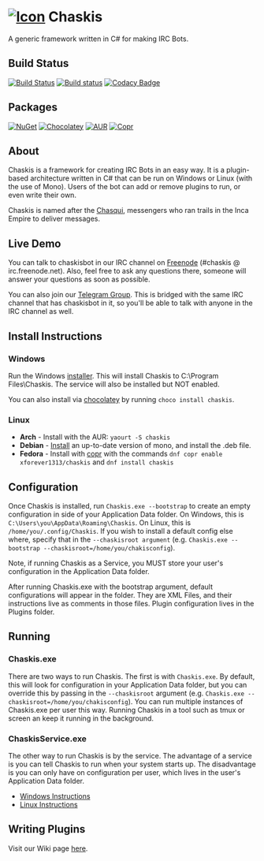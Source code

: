 [![Icon](https://files.shendrick.net/projects/chaskis/assets/icon.png)](https://github.com/xforever1313/Chaskis/)
Chaskis 
==========
A generic framework written in C# for making IRC Bots.

Build Status
--------------
[![Build Status](https://travis-ci.org/xforever1313/Chaskis.svg?branch=master)](https://travis-ci.org/xforever1313/Chaskis) [![Build status](https://ci.appveyor.com/api/projects/status/n8sbo1ay6wr2xxyc/branch/master?svg=true)](https://ci.appveyor.com/project/xforever1313/chaskis/branch/master)
[![Codacy Badge](https://api.codacy.com/project/badge/Grade/92071784a63e4d6ba070cb88c1b6c99f)](https://www.codacy.com/app/xforever1313/Chaskis?utm_source=github.com&amp;utm_medium=referral&amp;utm_content=xforever1313/Chaskis&amp;utm_campaign=Badge_Grade)

Packages
--------------

[![NuGet](https://img.shields.io/nuget/v/ChaskisCore.svg)](https://www.nuget.org/packages/ChaskisCore/) [![Chocolatey](https://img.shields.io/chocolatey/v/chaskis.svg)](https://chocolatey.org/packages/chaskis/) [![AUR](https://img.shields.io/aur/version/chaskis.svg)](https://aur.archlinux.org/packages/chaskis/) [![Copr](https://copr.fedorainfracloud.org/coprs/xforever1313/chaskis/package/chaskis/status_image/last_build.png)](https://copr.fedorainfracloud.org/coprs/xforever1313/chaskis/package/chaskis/)

About
--------
Chaskis is a framework for creating IRC Bots in an easy way.  It is a plugin-based architecture written in C# that can be run on Windows or Linux (with the use of Mono).  Users of the bot can add or remove plugins to run, or even write their own.

Chaskis is named after the [Chasqui](https://en.wikipedia.org/wiki/Chasqui), messengers who ran trails in the Inca Empire to deliver messages.

Live Demo
---------

You can talk to chaskisbot in our IRC channel on [Freenode](https://webchat.freenode.net/?channels=chaskis) (#chaskis @ irc.freenode.net).  Also, feel free to ask any questions there, someone will answer your questions as soon as possible.

You can also join our [Telegram Group](t.me/ChaskisIrc).  This is bridged with the same IRC channel that has chaskisbot in it, so you'll be able to talk with anyone in the IRC channel as well.

Install Instructions
----------------------

### Windows ###
Run the Windows [installer](https://files.shendrick.net/projects/chaskis/releases/).  This will install Chaskis to C:\Program Files\Chaskis.  The service will also be installed but NOT enabled.

You can also install via [chocolatey](https://chocolatey.org/packages/chaskis/) by running ```choco install chaskis```.

### Linux ###

 * **Arch** - Install with the AUR: ```yaourt -S chaskis```
 * **Debian** - [Install](http://www.mono-project.com/download/#download-lin) an up-to-date version of mono, and install the .deb file.
 * **Fedora** - Install with [copr](https://copr.fedorainfracloud.org/coprs/xforever1313/chaskis/) with the commands ```dnf copr enable xforever1313/chaskis``` and ```dnf install chaskis```

Configuration
---------------
Once Chaskis is installed, run ```Chaskis.exe --bootstrap``` to create an empty configuration in side of your Application Data folder.  On Windows, this is ```C:\Users\you\AppData\Roaming\Chaskis```.  On Linux, this is ```/home/you/.config/Chaskis```.  If you wish to install a default config else where, specify that in the ```--chaskisroot argument``` (e.g. ```Chaskis.exe --bootstrap --chaskisroot=/home/you/chakisconfig```).

Note, if running Chaskis as a Service, you MUST store your user's configuration in the Application Data folder.

After running Chaskis.exe with the bootstrap argument, default configurations will appear in the folder.  They are XML Files, and their instructions live as comments in those files.  Plugin configuration lives in the Plugins folder.

Running
---------------
### Chaskis.exe ###

There are two ways to run Chaskis.  The first is with ```Chaskis.exe```. By default, this will look for configuration in your Application Data folder, but you can override this by passing in the ```--chaskisroot``` argument (e.g. ```Chaskis.exe --chaskisroot=/home/you/chakisconfig```).  You can run multiple instances of Chaskis.exe per user this way.  Running Chaskis in a tool such as tmux or screen an keep it running in the background.

### ChaskisService.exe ###

The other way to run Chaskis is by the service.  The advantage of a service is you can tell Chaskis to run when your system starts up.  The disadvantage is you can only have on configuration per user, which lives in the user's Application Data folder.

* [Windows Instructions](https://github.com/xforever1313/Chaskis/wiki/Running-as-a-Windows-Service)
* [Linux Instructions](https://github.com/xforever1313/Chaskis/wiki/Running-as-a-Linux-Service)

Writing Plugins
----------------

Visit our Wiki page [here](https://github.com/xforever1313/Chaskis/wiki/Writing-Plugins).